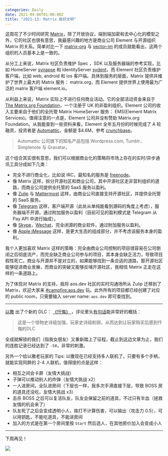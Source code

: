 ```yaml
---
categories: Daily
date: 2021-04-06T01:00:00Z
title: "2021-13: Matrix 是好文明"
---
```


这周花了不少时间研究 [Matrix](https://matrix.org/)，除了开放协议，端到端加密和去中心化的模型之外，它的社区也很有意思，我最感兴趣的地方是商业公司 Element 与开源组织 Matrix 的关系。简单对比一下 [matrix-org](https://github.com/matrix-org) 与 [vector-im](https://github.com/vector-im/) 的成员就能看出，这两个组织的人员基本上是一致的。

从分工上来说，Matrix 社区负责维护 Spec ，SDK 以及服务器端的参考实现，比如 HomeServer [synapse](https://github.com/matrix-org/synapse) 和 IdentityServer [sydent](https://github.com/matrix-org/sydent)，而 Element 社区负责维护客户端，比如 web, android 和 ios 客户端。具体到服务的层面，Matrix 提供并维护了世界上最大的 Matrix 服务： matrix.org，而 Element 提供世界上使用最为广泛的 matrix 客户端 element.io。

从利益上来说，Matrix 实际上不进行任何商业活动。它的全部活动资金来自于 [The Matrix.org Foundation](https://matrix.org/foundation/)，一个注册于 UK 的非盈利组织。Element 公司的收入主要来自于他们的全托管 Matrix HomeServer 服务： EMS(Element Matrix Services)。值得注意的一点是，Element 公司并没有赞助 Matrix.org Foundation。从我能查到一些资料来看，Element 全年五月份的时候完成了 A 轮融资，投资者是 [Automattic](https://automattic.com)，金额是 $4.6M，参考 [crunchbase](https://www.crunchbase.com/organization/new-vector-im)。

> Automattic 公司旗下的知名产品包括 Wordpress.com, Tumblr，Simplenote 与 Gravatar。

这个组合其实很有意思，我们可以根据商业化的策略将市场上存在的实时/异步通讯工具分成如下几类：

- 完全不进行商业化，比如说 IRC，最知名的服务是 [freenode](https://freenode.net/)。
- 像 Matrix 这样，拆分开源社区和商业公司，其中开源社区走非营利组织的道路，而商业公司提供全托管的 SaaS 服务以盈利。
- 像 [Zulip](https://zulip.com/) 与 [Mattermost](https://mattermost.com/) 这样，由商业公司直接支持开源社区，并提供全托管的 SaaS 服务。
- 像 [Telegram](https://telegram.org/) 这样，客户端开源（此处从单纯能看到源码的角度上考虑），服务器端不开源，通过附加服务以盈利（目前可见的盈利模式是 Telegram 从 Pay API 中进行抽成）。
- 像 [Skype](https://www.skype.com/en/)，[Wechat](https://wx.qq.com)，完全闭源的商业软件，通过附加服务以盈利。
- 像 [Apple iMessage](https://support.apple.com/messages) 这样，是更大生态的组成部分，并不考虑该服务本身的盈利。

我个人更加喜欢 Matrix 这样的策略：完全由商业公司控制的项目很容易在公司倒闭之后彻底流产，而完全缺乏商业公司参与的项目，其本身会缺乏活力，导致项目假性死亡。商业与开源并不是对立的，如果能够找到一条合适的道路，那开源社区能够促进商业发展，而商业的突破又能够反哺开源社区，我相信 Matrix 正走在这样的一条道路上。

为了体现对 Matrix 的支持，我将 aos.dev 社区的实时沟通场所从 Zulip 迁移到了 Matrix，欢迎大家来 [#campfire:aos.dev](https://matrix.to/#/#campfire:aos.dev) 玩。此外所有的项目都已经创建了对应的 public room，只需要输入 server name: `aos.dev` 即可查找到。

---

[以撒](https://store.steampowered.com/app/113200/The_Binding_of_Isaac/) 出了个新的 DLC： [《忏悔》 ](https://store.steampowered.com/app/1426300/The_Binding_of_Isaac_Repentance/)，评论里头[有句话](https://steamcommunity.com/profiles/76561198285724790/recommended/1426300/)能非常好的概括：

> 这是一个怪物史诗级加强，玩家史诗级削弱，从而达到让玩家购买后感到忏悔的DLC 

全成就解锁的我们（指我女朋友）又重新踏上了征程，截止到这边文章为止，我们的连胜记录已经达到了 `-50`，非常的刺激。

另外一个给以撒老玩家的 Tips: 以撒现在已经支持多人联机了，只要有多个手柄，就能实现同屏的 2-4 人联机，值得提的点是这样：

- 相互之间会卡屏（友情大挑战）
- 子弹可以推动别人的炸弹（友情大挑战 x2）
- 一人进房间，全队进房间（下层也一样，我多次手滑直接下层，导致 BOSS 房的道具还没吃，友情大挑战 x3）
- 击杀 BOSS 之后可以复活队友，队友会保留之前的道具，不过只有半血（拯救友情的机会来了）
- 队友死了之后会变成透明小人，挨打不计算伤害，可以输出（攻击力 0.5），可以用钥匙，不能吃道具，不能进房间
- 加入的方式是在第一个房间里按 `Start` 然后选人，在其他房价加入会变成小人

---

下周再见！

![](naihu-theo.jpg)